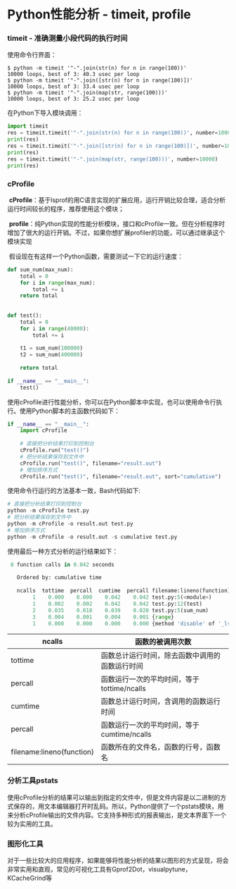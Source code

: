 # Python性能分析 - timeit, profile

### timeit - 准确测量小段代码的执行时间

使用命令行界面：

```shell
$ python -m timeit '"-".join(str(n) for n in range(100))'
10000 loops, best of 3: 40.3 usec per loop
$ python -m timeit '"-".join([str(n) for n in range(100)])'
10000 loops, best of 3: 33.4 usec per loop
$ python -m timeit '"-".join(map(str, range(100)))'
10000 loops, best of 3: 25.2 usec per loop
```

在Python下导入模块调用：

```python
import timeit
res = timeit.timeit('"-".join(str(n) for n in range(100))', number=10000)
print(res)
res = timeit.timeit('"-".join([str(n) for n in range(100)])', number=10000)
print(res)
res = timeit.timeit('"-".join(map(str, range(100)))', number=10000)
print(res)
```



### cProfile

 **cProfile**：基于lsprof的用C语言实现的扩展应用，运行开销比较合理，适合分析运行时间较长的程序，推荐使用这个模块；

 **profile**：纯Python实现的性能分析模块，接口和cProfile一致。但在分析程序时增加了很大的运行开销。不过，如果你想扩展profiler的功能，可以通过继承这个模块实现

 假设现在有这样一个Python函数，需要测试一下它的运行速度：

```python
def sum_num(max_num):
    total = 0
    for i in range(max_num):
        total += i
    return total
 
 
def test():
    total = 0
    for i in range(40000):
        total += i
 
    t1 = sum_num(100000)
    t2 = sum_num(400000)
 
    return total
 
if __name__ == "__main__":
    test()
```

使用cProfile进行性能分析，你可以在Python脚本中实现，也可以使用命令行执行。使用Python脚本的主函数代码如下：

```python
if __name__ == "__main__":
    import cProfile
 
    # 直接把分析结果打印到控制台
    cProfile.run("test()")
    # 把分析结果保存到文件中
    cProfile.run("test()", filename="result.out")
    # 增加排序方式
    cProfile.run("test()", filename="result.out", sort="cumulative")
```

使用命令行运行的方法基本一致，Bash代码如下:

```python
# 直接把分析结果打印到控制台
python -m cProfile test.py
# 把分析结果保存到文件中
python -m cProfile -o result.out test.py
# 增加排序方式
python -m cProfile -o result.out -s cumulative test.py
```

使用最后一种方式分析的运行结果如下：

```python
 8 function calls in 0.042 seconds
 
   Ordered by: cumulative time
 
   ncalls  tottime  percall  cumtime  percall filename:lineno(function)
        1    0.000    0.000    0.042    0.042 test.py:5(<module>)
        1    0.002    0.002    0.042    0.042 test.py:12(test)
        2    0.035    0.018    0.039    0.020 test.py:5(sum_num)
        3    0.004    0.001    0.004    0.001 {range}
        1    0.000    0.000    0.000    0.000 {method 'disable' of '_lsprof.Profiler' objects}
```

| ncalls                    | 函数的被调用次数                     |
| ------------------------- | ---------------------------- |
| tottime                   | 函数总计运行时间，除去函数中调用的函数运行时间      |
| percall                   | 函数运行一次的平均时间，等于tottime/ncalls |
| cumtime                   | 函数总计运行时间，含调用的函数运行时间          |
| percall                   | 函数运行一次的平均时间，等于cumtime/ncalls |
| filename:lineno(function) | 函数所在的文件名，函数的行号，函数名           |



### 分析工具pstats

使用cProfile分析的结果可以输出到指定的文件中，但是文件内容是以二进制的方式保存的，用文本编辑器打开时乱码。所以，Python提供了一个pstats模块，用来分析cProfile输出的文件内容。它支持多种形式的报表输出，是文本界面下一个较为实用的工具。



### 图形化工具

对于一些比较大的应用程序，如果能够将性能分析的结果以图形的方式呈现，将会非常实用和直观，常见的可视化工具有Gprof2Dot，visualpytune，KCacheGrind等

